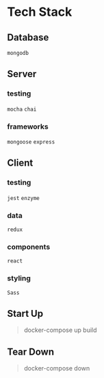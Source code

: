 # Tech Stack
## Database
```mongodb```

## Server
### testing
```mocha```
```chai```
### frameworks
```mongoose```
```express```

## Client
### testing
```jest```
```enzyme```
### data
```redux```
### components
```react```
### styling
```Sass```

## Start Up
> docker-compose up build

## Tear Down
> docker-compose down
